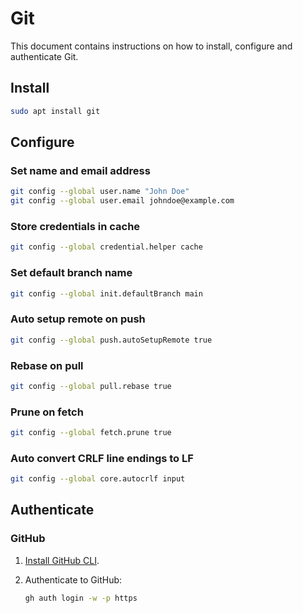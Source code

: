 # Git

This document contains instructions on how to install, configure and authenticate Git.

## Install

```bash
sudo apt install git
```

## Configure

### Set name and email address

```bash
git config --global user.name "John Doe"
git config --global user.email johndoe@example.com
```

### Store credentials in cache

```bash
git config --global credential.helper cache
```

### Set default branch name

```bash
git config --global init.defaultBranch main
```

### Auto setup remote on push

```bash
git config --global push.autoSetupRemote true
```

### Rebase on pull

```bash
git config --global pull.rebase true
```

### Prune on fetch

```bash
git config --global fetch.prune true
```

### Auto convert CRLF line endings to LF

```bash
git config --global core.autocrlf input
```

## Authenticate

### GitHub

1. [Install GitHub CLI](https://github.com/cli/cli/blob/trunk/docs/install_linux.md).

1. Authenticate to GitHub:

   ```bash
   gh auth login -w -p https
   ```

